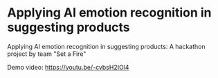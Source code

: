 # Applying AI emotion recognition in suggesting products
 Applying AI emotion recognition in suggesting products: A hackathon project by team "Set a Fire"

Demo video: https://youtu.be/-cvbsH2IOl4
